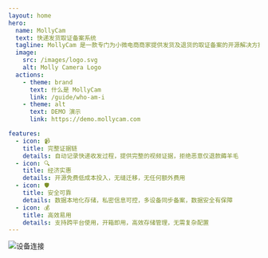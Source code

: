 ```yaml
---
layout: home
hero:
  name: MollyCam
  text: 快递发货取证备案系统
  tagline: MollyCam 是一款专门为小微电商商家提供发货及退货的取证备案的开源解决方案。
  image:
    src: /images/logo.svg
    alt: Molly Camera Logo
  actions:
    - theme: brand
      text: 什么是 MollyCam
      link: /guide/who-am-i
    - theme: alt
      text: DEMO 演示
      link: https://demo.mollycam.com

features:
  - icon: 📹
    title: 完整证据链
    details: 自动记录快递收发过程，提供完整的视频证据，拒绝恶意仅退款薅羊毛
  - icon: 🔍
    title: 经济实惠
    details: 开源免费低成本投入，无缝迁移，无任何额外费用
  - icon: 🛡️
    title: 安全可靠
    details: 数据本地化存储，私密信息可控，多设备同步备案，数据安全有保障
  - icon: 💰
    title: 高效易用
    details: 支持跨平台使用，开箱即用，高效存储管理，无需复杂配置
---
```


![设备连接](/images/mollycam-how-to-work.png)